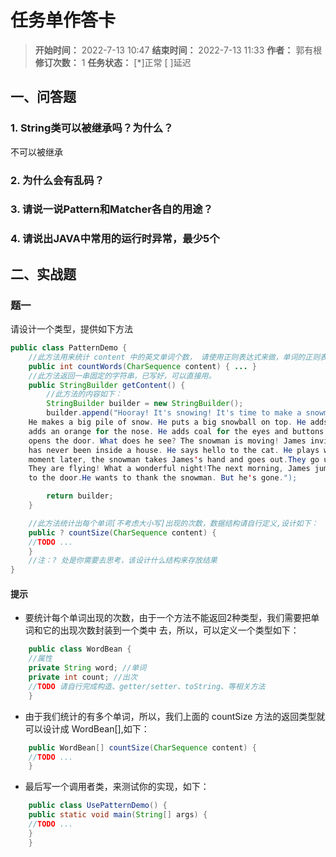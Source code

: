 # 任务单作答卡

[//]: # (哈哈我是注释，不会在浏览器中显示。
  Date: 2022-07-21 13:55:43
  LastEditors: gyg
  LastEditTime: 2022-07-21 14:21:30
  FilePath: \note\郭有根-第十一章作业.md
)
>**开始时间：** 2022-7-13 10:47 **结束时间：** 2022-7-13 11:33
**作者：** 郭有根 **修订次数：** 1 **任务状态：** [*]正常 [ ]延迟

## 一、问答题

### 1. String类可以被继承吗？为什么？

不可以被继承

### 2. 为什么会有乱码？

### 3. 请说一说Pattern和Matcher各自的用途？

### 4. 请说出JAVA中常用的运行时异常，最少5个

## 二、实战题

### 题一

请设计一个类型，提供如下方法

```java
public class PatternDemo {
    //此方法用来统计 content 中的英文单词个数， 请使用正则表达式来做，单词的正则表达式请自行编写，
    public int countWords(CharSequence content) { ... }
    //此方法返回一串固定的字符串，已写好，可以直接用。
    public StringBuilder getContent() {
        //此方法的内容如下：
        StringBuilder builder = new StringBuilder();
        builder.append("Hooray! It's snowing! It's time to make a snowman.James runs out.
    He makes a big pile of snow. He puts a big snowball on top. He adds a scarf and a hat. He
    adds an orange for the nose. He adds coal for the eyes and buttons.In the evening, James
    opens the door. What does he see? The snowman is moving! James invites him in. The snowman
    has never been inside a house. He says hello to the cat. He plays with paper towels.A
    moment later, the snowman takes James's hand and goes out.They go up, up, up into the air!
    They are flying! What a wonderful night!The next morning, James jumps out of bed. He runs
    to the door.He wants to thank the snowman. But he's gone.");

        return builder;
    }

    //此方法统计出每个单词[不考虑大小写]出现的次数，数据结构请自行定义,设计如下：
    public ? countSize(CharSequence content) {
    //TODO ...
    }
    //注：? 处是你需要去思考，该设计什么结构来存放结果
}
```

#### 提示

- 要统计每个单词出现的次数，由于一个方法不能返回2种类型，我们需要把单词和它的出现次数封装到一个类中
去，所以，可以定义一个类型如下：

```java
    public class WordBean {
    //属性
    private String word; //单词
    private int count; //出次
    //TODO 请自行完成构造、getter/setter、toString、等相关方法
    }
```

- 由于我们统计的有多个单词，所以，我们上面的 countSize 方法的返回类型就可以设计成 WordBean[],如下：

```java
    public WordBean[] countSize(CharSequence content) {
    //TODO ...
    }
```

- 最后写一个调用者类，来测试你的实现，如下：
  
```java
    public class UsePatternDemo() {
    public static void main(String[] args) {
    //TODO ...
    }
    }
```

